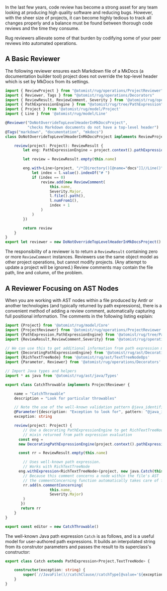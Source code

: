 In the last few years, code review has become a strong asset for any
team looking at producing high quality software and reducing
bugs. However, with the sheer size of projects, it can become highly
tedious to track all changes properly and a balance must be found
between thorough code reviews and the time they consume.

Rug reviewers allievate some of that burden by 
codifying some of your peer reviews into automated operations.

## A Basic Reviewer

The following reviewer ensures each Markdown file of a MkDocs (a
documentation builder tool) project does not override the top-level
header which is set by MkDocs from its settings.

```typescript linenums="1"
import { ReviewProject } from "@atomist/rug/operations/ProjectReviewer"
import { Reviewer, Tags } from "@atomist/rug/operations/Decorators"
import { ReviewResult, ReviewComment, Severity } from '@atomist/rug/operations/RugOperations'
import { PathExpressionEngine } from "@atomist/rug/tree/PathExpression"
import { Project } from '@atomist/rug/model/Project'
import { Line } from '@atomist/rug/model/Line'

@Reviewer("DoNotOverrideTopLevelHeaderInMkDocsProject",
          "checks Markdown documents do not have a top-level header")
@Tags("markdown", "documentation", "mkdocs")
class DoNotOverrideTopLevelHeaderInMkDocsProject implements ReviewProject {

    review(project: Project): ReviewResult {
        let eng: PathExpressionEngine = project.context().pathExpressionEngine()

        let review = ReviewResult.empty(this.name)

        eng.with<Line>(project, "/*[Directory()[@name="docs"]]//Line()", l => {
            let index = l.value().indexOf("# ")
            if (index == 0)
                review.add(new ReviewComment(
                    this.name,
                    Severity.Major,
                    l.file().path(),
                    l.numFrom1(),
                    index + 1
                )
            )
        })

        return review
    }
}
export let reviewer = new DoNotOverrideTopLevelHeaderInMkDocsProject()
```
The responsibility of a reviewer is to return a `ReviewResult` containing zero or more `ReviewComment` instances. Reviewers use the same object model as other project operations, but cannot modify projects. (Any attempt to update a project will be ignored.) Review comments may contain the file path, line and column, of the problem.
## A Reviewer Focusing on AST Nodes
When you are working with AST nodes within a file produced by Antlr or another technologies (and typically returned by path expressions), there is a convenient method of adding a review comment, automatically capturing full positional information. The comments in the following listing explain:

```typescript linenums="1"
import {Project} from '@atomist/rug/model/Core'
import {ProjectReviewer} from '@atomist/rug/operations/ProjectReviewer'
import {PathExpression,PathExpressionEngine} from '@atomist/rug/tree/PathExpression'
import {ReviewResult,ReviewComment,Severity} from '@atomist/rug/operations/RugOperation'

// We can use this to get additional information from path expression matches
import {DecoratingPathExpressionEngine} from '@atomist/rug/ast/DecoratingPathExpressionEngine'
import {RichTextTreeNode} from '@atomist/rug/ast/TextTreeNodeOps'
import {Parameter, Reviewer} from '@atomist/rug/operations/Decorators'

// Import Java types and helpers
import * as java from '@atomist/rug/ast/java/Types'

export class CatchThrowable implements ProjectReviewer {

    name = "CatchThrowable"
    description = "Look for particular throwables"

	// Note the use of the well-known validation pattern @java_identifier
    @Parameter({description: "Exception to look for", pattern: "@java_identifier"})
    exception: string

    review(project: Project) {
    	// Use a decorating PathExpressionEngine to get RichTextTreeNode
    	// mixin returned from path expression evaluation
      const eng = 
      new DecoratingPathExpressionEngine(project.context().pathExpressionEngine())

      const rr = ReviewResult.empty(this.name)

		// Uses well-known path expression.
		// Works with RichTextTreeNode
      eng.withExpression<RichTextTreeNode>(project, new java.Catch(this.exception), n => {   
      	// Because this comment concerns a node within the file's AST
      	// the commentConcerning function automatically takes care of finding th location: file path, line and column 
        rr.add(n.commentConcerning(
                    this.name,
                    Severity.Major)
        )
       })
       return rr
    }
}

export const editor = new CatchThrowable()
```
The well-known Java path expression `Catch` is as follows, and is a useful model for user-authored path expressions. It builds an interpolated string from its construtor parameters and passes the result to its superclass's constructor:

```typescript linenums="1"
export class Catch extends PathExpression<Project,TextTreeNode> {

    constructor(exception: string) {
        super(`//JavaFile()//catchClause//catchType[@value='${exception}']`)
    }
}
```


